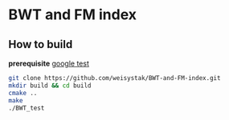 # BWT and FM index


## How to build
**prerequisite**
[google test](https://github.com/google/googletest) 

```bash
git clone https://github.com/weisystak/BWT-and-FM-index.git
mkdir build && cd build
cmake ..
make
./BWT_test
```
